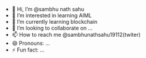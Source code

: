 - 👋 Hi, I’m @sambhu nath sahu
- 👀 I’m interested in learning AIML
- 🌱 I’m currently learning blockchain
- 💞️ I’m looking to collaborate on ...
- 📫 How to reach me @sambhunathsahu19112(twiter)
- 😄 Pronouns: ...
- ⚡ Fun fact: ...

<!---
sambhu1911/sambhu1911 is a ✨ special ✨ repository because its `README.md` (this file) appears on your GitHub profile.
You can click the Preview link to take a look at your changes.
--->
